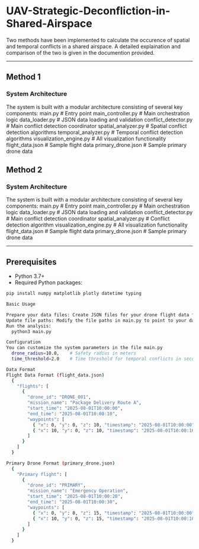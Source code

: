 # UAV-Strategic-Deconfliction-in-Shared-Airspace

Two methods have been implemented to calculate the occurence of spatial and temporal conflicts in a shared airspace.
A detailed explaination and comparison of the two is given in the documention provided.

---

## Method 1

### System Architecture

The system is built with a modular architecture consisting of several key components:
  main.py                    # Entry point
  main_controller.py         # Main orchestration logic
  data_loader.py            # JSON data loading and validation
  conflict_detector.py      # Main conflict detection coordinator
  spatial_analyzer.py       # Spatial conflict detection algorithms
  temporal_analyzer.py      # Temporal conflict detection algorithms
  visualization_engine.py   # All visualization functionality
  flight_data.json         # Sample flight data
  primary_drone.json       # Sample primary drone data

## Method 2

### System Architecture

The system is built with a modular architecture consisting of several key components:
  main.py                    # Entry point
  main_controller.py         # Main orchestration logic
  data_loader.py            # JSON data loading and validation
  conflict_detector.py      # Main conflict detection coordinator
  spatial_analyzer.py       # Conflict detection algorithm
  visualization_engine.py   # All visualization functionality
  flight_data.json         # Sample flight data
  primary_drone.json       # Sample primary drone data


---

## Prerequisites

- Python 3.7+
- Required Python packages:

```bash
pip install numpy matplotlib plotly datetime typing

Basic Usage

Prepare your data files: Create JSON files for your drone flight data following the provided format
Update file paths: Modify the file paths in main.py to point to your data files
Run the analysis:
  python3 main.py

Configuration
You can customize the system parameters in the file main.py
  drone_radius=10.0,    # Safety radius in meters
  time_threshold=2.0    # Time threshold for temporal conflicts in seconds

Data Format
Flight Data Format (flight_data.json)
  {
    "flights": [
      {
        "drone_id": "DRONE_001",
        "mission_name": "Package Delivery Route A",
        "start_time": "2025-08-01T10:00:00",
        "end_time": "2025-08-01T10:00:10",
        "waypoints": [
          { "x": 0, "y": 0, "z": 10, "timestamp": "2025-08-01T10:00:00" },
          { "x": 10, "y": 0, "z": 10, "timestamp": "2025-08-01T10:00:10" }
        ]
      }
    ]
  }

Primary Drone Format (primary_drone.json)
  {
    "Primary flight": [
      {
        "drone_id": "PRIMARY",
        "mission_name": "Emergency Operation",
        "start_time": "2025-08-01T10:00:20",
        "end_time": "2025-08-01T10:00:30",
        "waypoints": [
          { "x": 0, "y": 0, "z": 15, "timestamp": "2025-08-01T10:00:00" },
          { "x": 10, "y": 0, "z": 15, "timestamp": "2025-08-01T10:00:10" }
        ]
      }
    ]
  }
